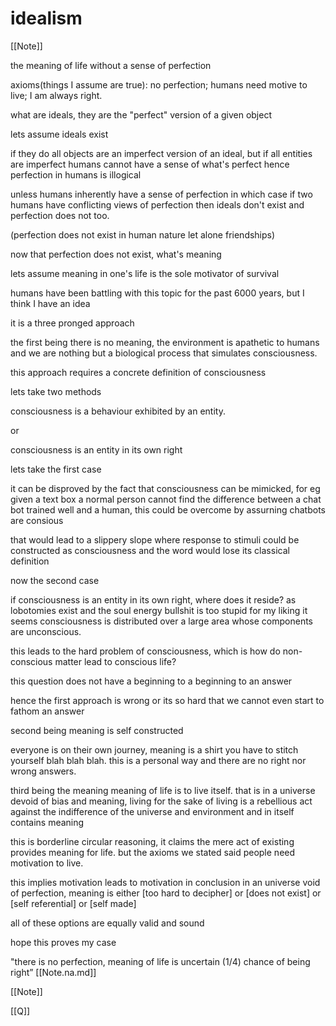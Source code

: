 # idealism


[[Note]]

the meaning of life without a sense of perfection

axioms(things I assume are true): no perfection; humans need motive to live; I am always right.

what are ideals, they are the "perfect" version of a given object

lets assume ideals exist

if they do all objects are an imperfect version of an ideal, but if all entities are imperfect humans cannot have a sense of what's perfect hence perfection in humans is illogical

unless humans inherently have a sense of perfection in which case if two humans have conflicting views of perfection then ideals don't exist and perfection does not too.

(perfection does not exist in human nature let alone friendships)

now that perfection does not exist, what's meaning

lets assume meaning in one's life is the sole motivator of survival

humans have been battling with this topic for the past 6000 years, but I think I have an idea

it is a three pronged approach

the first being there is no meaning, the environment is apathetic to humans and we are nothing but a biological process that simulates consciousness.

this approach requires a concrete definition of consciousness

lets take two methods

consciousness is a behaviour exhibited by an entity.

or

consciousness is an entity in its own right

lets take the first case

it can be disproved by the fact that consciousness can be mimicked, for eg given a text box a normal person cannot find the difference between a chat bot trained well and a human, this could be overcome by assurning chatbots are consious

that would lead to a slippery slope where response to stimuli could be constructed as consciousness and the word would lose its classical definition

now the second case

if consciousness is an entity in its own right, where does it reside? as lobotomies exist and the soul energy bullshit is too stupid for my liking it seems consciousness is distributed over a large area whose components are unconscious.

this leads to the hard problem of consciousness, which is how do non-conscious matter lead to conscious life?

this question does not have a beginning to a beginning to an answer

hence the first approach is wrong or its so hard that we cannot even start to fathom an answer

second being meaning is self constructed

everyone is on their own journey, meaning is a shirt you have to stitch yourself blah blah blah. this is a personal way and there are no right nor wrong answers.


third being the meaning meaning of life is to live itself. that is in a universe devoid of bias and meaning, living for the sake of living is a rebellious act against the indifference of the universe and environment and in itself contains meaning


this is borderline circular reasoning, it claims the mere act of existing provides meaning for life. but the axioms we stated said people need motivation to live.

this implies motivation leads to motivation
in conclusion in an universe void of perfection, meaning is either [too hard to decipher] or [does not exist] or [self referential] or [self made]

all of these options are equally valid and sound

hope this proves my case

"there is no perfection, meaning of life is uncertain (1/4) chance of being right”
[[Note.na.md]]

[[Note]]

[[Q]]
